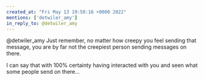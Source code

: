 ```yaml
---
created_at: "Fri May 13 19:50:16 +0000 2022"
mentions: ['detwiler_amy']
in_reply_to: @detwiler_amy
---
```


@detwiler_amy Just remember, no matter how creepy you feel sending that message, you are by far not the creepiest person sending messages on there.

I can say that with 100% certainty having interacted with you and seen what some people send on there...